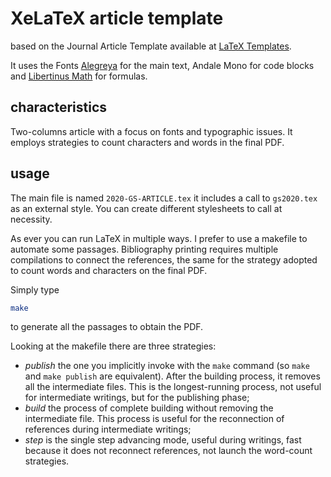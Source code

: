 # XeLaTeX article template

based on the Journal Article Template available at
[LaTeX Templates](http://www.LaTeXTemplates.com).

It uses the Fonts [Alegreya](https://www.fontsquirrel.com/fonts/alegreya) for
the main text, Andale Mono for code blocks and
[Libertinus Math](https://github.com/alif-type/libertinus) for formulas.

## characteristics

Two-columns article with a focus on fonts and typographic issues. It employs
strategies to count characters and words in the final PDF.  

## usage

The main file is named `2020-GS-ARTICLE.tex` it includes a call to `gs2020.tex`
as an external style. You can create different stylesheets to call at necessity.

As ever you can run LaTeX in multiple ways. I prefer to use a makefile to
automate some passages. Bibliography printing requires multiple compilations to
connect the references, the same for the strategy adopted to count words and
characters on the final PDF.

Simply type

```bash
make
```

to generate all the passages to obtain the PDF.

Looking at the makefile there are three strategies:

 - *publish* the one you implicitly invoke with the `make` command (so `make`
   and `make publish` are equivalent). After the building process, it removes
   all the intermediate files. This is the longest-running process, not useful
   for intermediate writings, but for the publishing phase;
 - *build* the process of complete building without removing the intermediate
   file. This process is useful for the reconnection of references during
   intermediate writings;
 - *step* is the single step advancing mode, useful during writings, fast
   because it does not reconnect references, not launch the word-count strategies.
